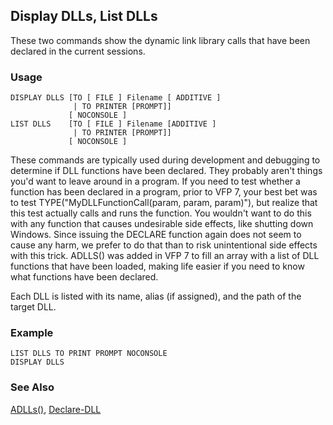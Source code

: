 ## Display DLLs, List DLLs

These two commands show the dynamic link library calls that have been declared in the current sessions.

### Usage

```foxpro
DISPLAY DLLS [TO [ FILE ] Filename [ ADDITIVE ]
              | TO PRINTER [PROMPT]]
             [ NOCONSOLE ]
LIST DLLS    [TO [ FILE ] Filename [ADDITIVE ]
              | TO PRINTER [PROMPT]]
             [ NOCONSOLE ]
```

These commands are typically used during development and debugging to determine if DLL functions have been declared. They probably aren't things you'd want to leave around in a program. If you need to test whether a function has been declared in a program, prior to VFP 7, your best bet was to test TYPE("MyDLLFunctionCall(param, param, param)"), but realize that this test actually calls and runs the function. You wouldn't want to do this with any function that causes undesirable side effects, like shutting down Windows. Since issuing the DECLARE function again does not seem to cause any harm, we prefer to do that than to risk unintentional side effects with this trick. ADLLS() was added in VFP 7 to fill an array with a list of DLL functions that have been loaded, making life easier if you need to know what functions have been declared.

Each DLL is listed with its name, alias (if assigned), and the path of the target DLL.

### Example

```foxpro
LIST DLLS TO PRINT PROMPT NOCONSOLE
DISPLAY DLLS
```
### See Also

[ADLLs()](s4g833.md), [Declare-DLL](s4g281.md)